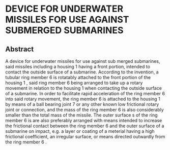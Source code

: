 # DEVICE FOR UNDERWATER MISSILES FOR USE AGAINST SUBMERGED SUBMARINES

## Abstract
A device for underwater missiles for use against sub merged submarines, said missiles including a housing 1 having a front portion, intended to contact the outside surface of a submarine. According to the invention, a tubular ring member 6 is rotatably attached to the front portion of the housing 1 , said ring member 6 being arranged to take up a rotary movement in relation to the housing 1 when contacting the outside surface of a submarine. In order to facilitate rapid acceleration of the ring member 6 into said rotary movement, the ring member 6 is attached to the housing 1 by means of a ball bearing joint 7 or any other known low frictional rotary joint or connection, and the mass of the ring member 6 is also considerably smaller than the total mass of the missile. The outer surface s of the ring member 6 is are also preferably arranged with means intended to increase the frictional contact between the ring member 6 and the outer surface of a submarine on impact, e.g. a layer or coating of a meterial having a high frictional coefficient, an irregular surface, or means directed outwardly from the ring member 6 .